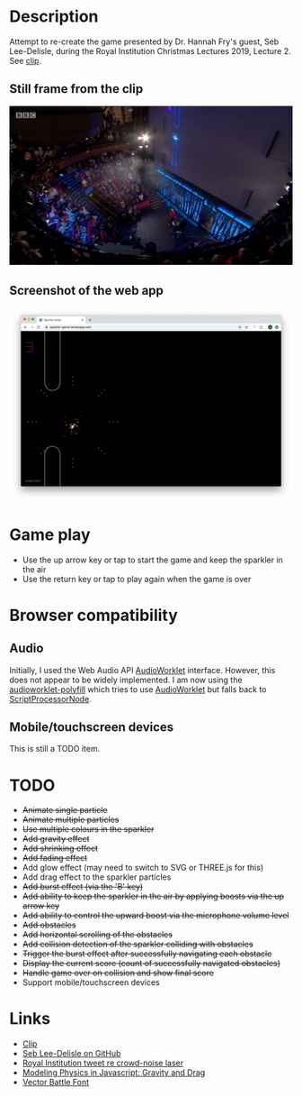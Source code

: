 # Description

Attempt to re-create the game presented by Dr. Hannah Fry's guest, Seb Lee-Delisle, during the
Royal Institution Christmas Lectures 2019, Lecture 2. See [clip](https://youtu.be/AJJS80lbpJs?t=560).

## Still frame from the clip

![Frame from Clip](frame-from-clip.png)

## Screenshot of the web app

![Screenshot](screenshot.png)

# Game play

* Use the up arrow key or tap to start the game and keep the sparkler in the air
* Use the return key or tap to play again when the game is over

# Browser compatibility

## Audio

Initially, I used the Web Audio API [AudioWorklet](https://developer.mozilla.org/en-US/docs/Web/API/AudioWorklet) interface. However, this does not appear to be widely implemented.
I am now using the [audioworklet-polyfill](https://github.com/GoogleChromeLabs/audioworklet-polyfill)
which tries to use [AudioWorklet](https://developer.mozilla.org/en-US/docs/Web/API/AudioWorklet)
but falls back to [ScriptProcessorNode](https://developer.mozilla.org/en-US/docs/Web/API/ScriptProcessorNode).

## Mobile/touchscreen devices

This is still a TODO item.

# TODO

* ~~Animate single particle~~
* ~~Animate multiple particles~~
* ~~Use multiple colours in the sparkler~~
* ~~Add gravity effect~~
* ~~Add shrinking effect~~
* ~~Add fading effect~~
* Add glow effect (may need to switch to SVG or THREE.js for this)
* Add drag effect to the sparkler particles
* ~~Add burst effect (via the 'B' key)~~
* ~~Add ability to keep the sparkler in the air by applying boosts via the up arrow key~~
* ~~Add ability to control the upward boost via the microphone volume level~~
* ~~Add obstacles~~
* ~~Add horizontal scrolling of the obstacles~~
* ~~Add collision detection of the sparkler colliding with obstacles~~
* ~~Trigger the burst effect after successfully navigating each obstacle~~
* ~~Display the current score (count of successfully navigated obstacles)~~
* ~~Handle game over on collision and show final score~~
* Support mobile/touchscreen devices

# Links

* [Clip](https://youtu.be/AJJS80lbpJs?t=560)
* [Seb Lee-Delisle on GitHub](https://github.com/sebleedelisle)
* [Royal Institution tweet re crowd-noise laser](https://twitter.com/Ri_Science/status/1210654725529624576?s=20)
* [Modeling Physics in Javascript: Gravity and Drag](https://burakkanber.com/blog/modeling-physics-javascript-gravity-and-drag/)
* [Vector Battle Font](https://www.fontspace.com/freaky-fonts/vector-battle)

